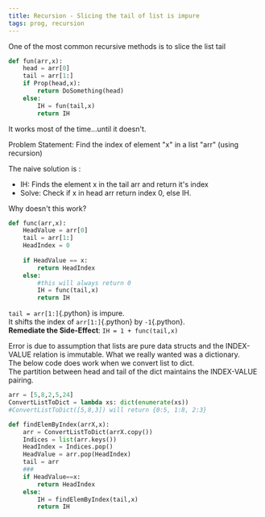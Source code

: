 ```yaml
---
title: Recursion - Slicing the tail of list is impure
tags: prog, recursion
---
```


One of the most common recursive methods is to slice the list tail
```python
def fun(arr,x):
    head = arr[0]
    tail = arr[1:]
    if Prop(head,x):
        return DoSomething(head)
    else:
        IH = fun(tail,x)
        return IH
```

It works most of the time...until it doesn't.

Problem Statement: Find the index of element "x" in a list "arr" (using recursion)

The naive solution is :  
 
*  IH: Finds the element x in the tail arr and return it's index  
*  Solve: Check if x in head arr return index 0, else IH.  

Why doesn't this work?

```python
def func(arr,x):
    HeadValue = arr[0]
    tail = arr[1:]
    HeadIndex = 0
   
    if HeadValue == x:
        return HeadIndex
    else:
        #this will always return 0
        IH = func(tail,x) 
        return IH
```


`tail = arr[1:]`{.python} is impure.  
It shifts the index of `arr[1:]`{.python} by `-1`{.python}.  
**Remediate the Side-Effect**: `IH = 1 + func(tail,x)`  



Error is due to assumption that lists are pure data structs and the INDEX-VALUE relation is immutable.
What we really wanted was a dictionary.  
The below code does work when we convert list to dict.   
The partition between head and tail of the dict maintains the INDEX-VALUE pairing.


```python
arr = [5,8,2,5,24]
ConvertListToDict = lambda xs: dict(enumerate(xs))
#ConvertListToDict([5,8,3]) will return {0:5, 1:8, 2:3}

def findElemByIndex(arrX,x):
    arr = ConvertListToDict(arrX.copy())
    Indices = list(arr.keys())
    HeadIndex = Indices.pop()
    HeadValue = arr.pop(HeadIndex)
    tail = arr
    ###
    if HeadValue==x:
        return HeadIndex
    else:
        IH = findElemByIndex(tail,x)
        return IH
```